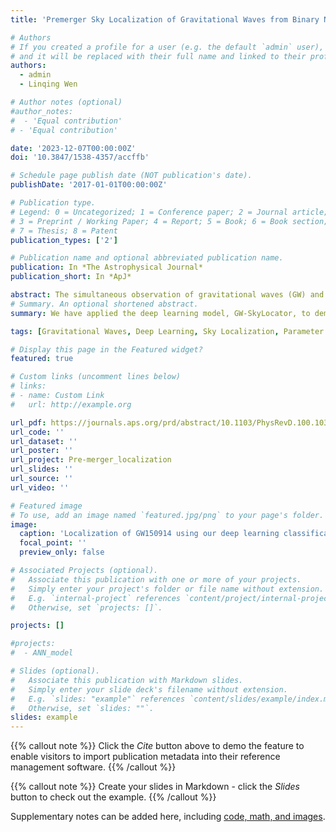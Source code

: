 ```yaml
---
title: 'Premerger Sky Localization of Gravitational Waves from Binary Neutron Star Mergers Using Deep Learning'

# Authors
# If you created a profile for a user (e.g. the default `admin` user), write the username (folder name) here
# and it will be replaced with their full name and linked to their profile.
authors:
  - admin
  - Linqing Wen

# Author notes (optional)
#author_notes:
#  - 'Equal contribution'
# - 'Equal contribution'

date: '2023-12-07T00:00:00Z'
doi: '10.3847/1538-4357/accffb'

# Schedule page publish date (NOT publication's date).
publishDate: '2017-01-01T00:00:00Z'

# Publication type.
# Legend: 0 = Uncategorized; 1 = Conference paper; 2 = Journal article;
# 3 = Preprint / Working Paper; 4 = Report; 5 = Book; 6 = Book section;
# 7 = Thesis; 8 = Patent
publication_types: ['2']

# Publication name and optional abbreviated publication name.
publication: In *The Astrophysical Journal*
publication_short: In *ApJ*

abstract: The simultaneous observation of gravitational waves (GW) and prompt electromagnetic counterparts from the merger of two neutron stars can help reveal the properties of extreme matter and gravity during and immediately after the final plunge. Rapid sky localization of these sources is crucial to facilitate such multimessenger observations. As GWs from binary neutron star (BNS) mergers can spend up to 10–15 minutes in the frequency bands of the detectors at design sensitivity, early-warning alerts and premerger sky localization can be achieved for sufficiently bright sources, as demonstrated in recent studies. In this work, we present premerger BNS sky localization results using GW-SkyLocator, a deep-learning model capable of inferring sky location posterior distributions of GW sources at orders of magnitude faster speeds than standard Markov Chain Monte Carlo methods. We test our model's performance on a catalog of simulated injections from Sachdev, recovered at 0–60 s before the merger, and obtain comparable sky localization areas to the rapid localization tool BAYESTAR. These results show the feasibility of our model for premerger sky localization and the possibility of follow-up observations for precursor emissions from BNS mergers.
# Summary. An optional shortened abstract.
summary: We have applied the deep learning model, GW-SkyLocator, to demonstrate for the first time, that gravitational wave signals from binray neutron star mergers can be localized before merger.

tags: [Gravitational Waves, Deep Learning, Sky Localization, Parameter Estimation] 

# Display this page in the Featured widget?
featured: true

# Custom links (uncomment lines below)
# links:
# - name: Custom Link
#   url: http://example.org

url_pdf: https://journals.aps.org/prd/abstract/10.1103/PhysRevD.100.103025
url_code: ''
url_dataset: ''
url_poster: ''
url_project: Pre-merger_localization
url_slides: ''
url_source: ''
url_video: ''

# Featured image
# To use, add an image named `featured.jpg/png` to your page's folder.
image:
  caption: 'Localization of GW150914 using our deep learning classification model'
  focal_point: ''
  preview_only: false

# Associated Projects (optional).
#   Associate this publication with one or more of your projects.
#   Simply enter your project's folder or file name without extension.
#   E.g. `internal-project` references `content/project/internal-project/index.md`.
#   Otherwise, set `projects: []`.

projects: []

#projects:
#  - ANN_model

# Slides (optional).
#   Associate this publication with Markdown slides.
#   Simply enter your slide deck's filename without extension.
#   E.g. `slides: "example"` references `content/slides/example/index.md`.
#   Otherwise, set `slides: ""`.
slides: example
---
```


{{% callout note %}}
Click the _Cite_ button above to demo the feature to enable visitors to import publication metadata into their reference management software.
{{% /callout %}}

{{% callout note %}}
Create your slides in Markdown - click the _Slides_ button to check out the example.
{{% /callout %}}

Supplementary notes can be added here, including [code, math, and images](https://wowchemy.com/docs/writing-markdown-latex/).

